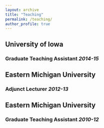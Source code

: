 ```yaml
---
layout: archive
title: "Teaching"
permalink: /teaching/
author_profile: true
---
```


## University of Iowa
### Graduate Teaching Assistant _2014-15_

## Eastern Michigan University
### Adjunct Lecturer _2012-13_

## Eastern Michigan University
### Graduate Teaching Assistant _2010-12_
